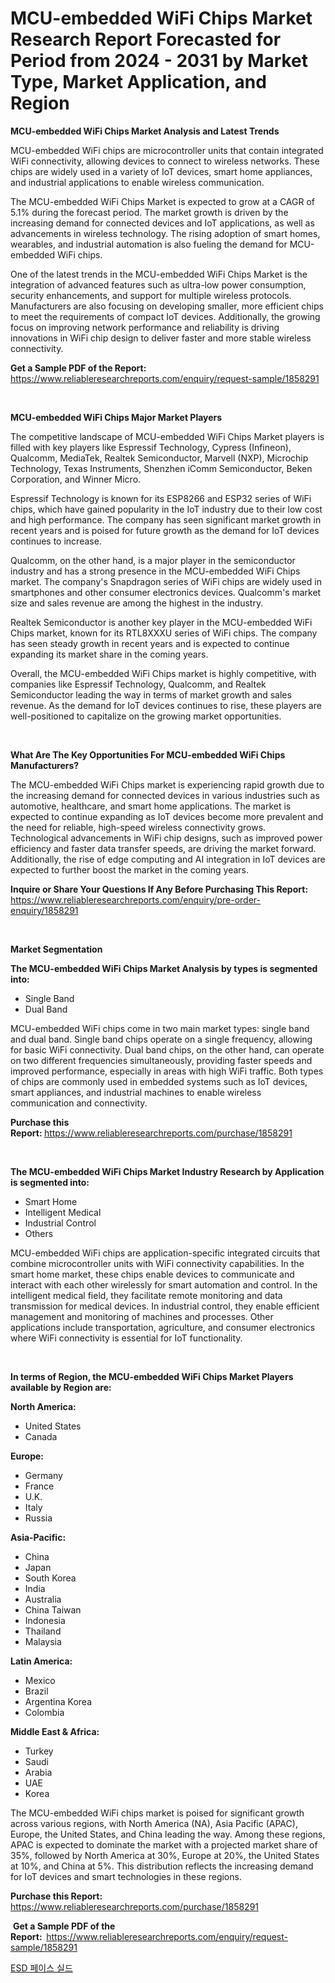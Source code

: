 <p><h1>MCU-embedded WiFi Chips Market Research Report Forecasted for Period from 2024 -  2031 by Market Type, Market Application, and Region</h1></p><p><strong>MCU-embedded WiFi Chips Market Analysis and Latest Trends</strong></p>
<p><p>MCU-embedded WiFi chips are microcontroller units that contain integrated WiFi connectivity, allowing devices to connect to wireless networks. These chips are widely used in a variety of IoT devices, smart home appliances, and industrial applications to enable wireless communication.</p><p>The MCU-embedded WiFi Chips Market is expected to grow at a CAGR of 5.1% during the forecast period. The market growth is driven by the increasing demand for connected devices and IoT applications, as well as advancements in wireless technology. The rising adoption of smart homes, wearables, and industrial automation is also fueling the demand for MCU-embedded WiFi chips.</p><p>One of the latest trends in the MCU-embedded WiFi Chips Market is the integration of advanced features such as ultra-low power consumption, security enhancements, and support for multiple wireless protocols. Manufacturers are also focusing on developing smaller, more efficient chips to meet the requirements of compact IoT devices. Additionally, the growing focus on improving network performance and reliability is driving innovations in WiFi chip design to deliver faster and more stable wireless connectivity.</p></p>
<p><strong>Get a Sample PDF of the Report:&nbsp;</strong> <a href="https://www.reliableresearchreports.com/enquiry/request-sample/1858291">https://www.reliableresearchreports.com/enquiry/request-sample/1858291</a></p>
<p>&nbsp;</p>
<p><strong>MCU-embedded WiFi Chips Major Market Players</strong></p>
<p><p>The competitive landscape of MCU-embedded WiFi Chips Market players is filled with key players like Espressif Technology, Cypress (Infineon), Qualcomm, MediaTek, Realtek Semiconductor, Marvell (NXP), Microchip Technology, Texas Instruments, Shenzhen iComm Semiconductor, Beken Corporation, and Winner Micro.</p><p>Espressif Technology is known for its ESP8266 and ESP32 series of WiFi chips, which have gained popularity in the IoT industry due to their low cost and high performance. The company has seen significant market growth in recent years and is poised for future growth as the demand for IoT devices continues to increase.</p><p>Qualcomm, on the other hand, is a major player in the semiconductor industry and has a strong presence in the MCU-embedded WiFi Chips market. The company's Snapdragon series of WiFi chips are widely used in smartphones and other consumer electronics devices. Qualcomm's market size and sales revenue are among the highest in the industry.</p><p>Realtek Semiconductor is another key player in the MCU-embedded WiFi Chips market, known for its RTL8XXXU series of WiFi chips. The company has seen steady growth in recent years and is expected to continue expanding its market share in the coming years.</p><p>Overall, the MCU-embedded WiFi Chips market is highly competitive, with companies like Espressif Technology, Qualcomm, and Realtek Semiconductor leading the way in terms of market growth and sales revenue. As the demand for IoT devices continues to rise, these players are well-positioned to capitalize on the growing market opportunities.</p></p>
<p>&nbsp;</p>
<p><strong>What Are The Key Opportunities For MCU-embedded WiFi Chips Manufacturers?</strong></p>
<p><p>The MCU-embedded WiFi Chips market is experiencing rapid growth due to the increasing demand for connected devices in various industries such as automotive, healthcare, and smart home applications. The market is expected to continue expanding as IoT devices become more prevalent and the need for reliable, high-speed wireless connectivity grows. Technological advancements in WiFi chip designs, such as improved power efficiency and faster data transfer speeds, are driving the market forward. Additionally, the rise of edge computing and AI integration in IoT devices are expected to further boost the market in the coming years.</p></p>
<p><strong>Inquire or Share Your Questions If Any Before Purchasing This Report:</strong> <a href="https://www.reliableresearchreports.com/enquiry/pre-order-enquiry/1858291">https://www.reliableresearchreports.com/enquiry/pre-order-enquiry/1858291</a></p>
<p>&nbsp;</p>
<p><strong>Market Segmentation</strong></p>
<p><strong>The MCU-embedded WiFi Chips Market Analysis by types is segmented into:</strong></p>
<p><ul><li>Single Band</li><li>Dual Band</li></ul></p>
<p><p>MCU-embedded WiFi chips come in two main market types: single band and dual band. Single band chips operate on a single frequency, allowing for basic WiFi connectivity. Dual band chips, on the other hand, can operate on two different frequencies simultaneously, providing faster speeds and improved performance, especially in areas with high WiFi traffic. Both types of chips are commonly used in embedded systems such as IoT devices, smart appliances, and industrial machines to enable wireless communication and connectivity.</p></p>
<p><strong>Purchase this Report:&nbsp;</strong><a href="https://www.reliableresearchreports.com/purchase/1858291">https://www.reliableresearchreports.com/purchase/1858291</a></p>
<p>&nbsp;</p>
<p><strong>The MCU-embedded WiFi Chips Market Industry Research by Application is segmented into:</strong></p>
<p><ul><li>Smart Home</li><li>Intelligent Medical</li><li>Industrial Control</li><li>Others</li></ul></p>
<p><p>MCU-embedded WiFi chips are application-specific integrated circuits that combine microcontroller units with WiFi connectivity capabilities. In the smart home market, these chips enable devices to communicate and interact with each other wirelessly for smart automation and control. In the intelligent medical field, they facilitate remote monitoring and data transmission for medical devices. In industrial control, they enable efficient management and monitoring of machines and processes. Other applications include transportation, agriculture, and consumer electronics where WiFi connectivity is essential for IoT functionality.</p></p>
<p>&nbsp;</p>
<p><strong>In terms of Region, the MCU-embedded WiFi Chips Market Players available by Region are:</strong></p>
<p>
    <p> <strong> North America: </strong>
        <ul>
            <li>United States</li>
            <li>Canada</li>
        </ul>
        </p> 
    <p> <strong> Europe: </strong>
        <ul>
            <li>Germany</li>
            <li>France</li>
            <li>U.K.</li>
            <li>Italy</li>
            <li>Russia</li>
        </ul>
        </p> 
    <p> <strong> Asia-Pacific: </strong>
        <ul>
            <li>China</li>
            <li>Japan</li>
            <li>South Korea</li>
            <li>India</li>
            <li>Australia</li>
            <li>China Taiwan</li>
            <li>Indonesia</li>
            <li>Thailand</li>
            <li>Malaysia</li>
        </ul>
        </p> 
    <p> <strong> Latin America: </strong>
        <ul>
            <li>Mexico</li>
            <li>Brazil</li>
            <li>Argentina Korea</li>
            <li>Colombia</li>
        </ul>
        </p> 
    <p> <strong> Middle East & Africa: </strong>
        <ul>
            <li>Turkey</li>
            <li>Saudi</li>
            <li>Arabia</li>
            <li>UAE</li>
            <li>Korea</li>
        </ul>
    </p>
    </p>
<p><p>The MCU-embedded WiFi chips market is poised for significant growth across various regions, with North America (NA), Asia Pacific (APAC), Europe, the United States, and China leading the way. Among these regions, APAC is expected to dominate the market with a projected market share of 35%, followed by North America at 30%, Europe at 20%, the United States at 10%, and China at 5%. This distribution reflects the increasing demand for IoT devices and smart technologies in these regions.</p></p>
<p><strong>Purchase this Report: </strong><a href="https://www.reliableresearchreports.com/purchase/1858291">https://www.reliableresearchreports.com/purchase/1858291</a></p>
<p>&nbsp;<strong>Get a Sample PDF of the Report:&nbsp;&nbsp;</strong><a href="https://www.reliableresearchreports.com/enquiry/request-sample/1858291">https://www.reliableresearchreports.com/enquiry/request-sample/1858291</a></p>
<p><strong></strong></p>
<p><p><a href="https://github.com/jntpkh496620/Market-Research-Report-List-1/blob/main/699440012595.md">ESD 페이스 실드</a></p></p>